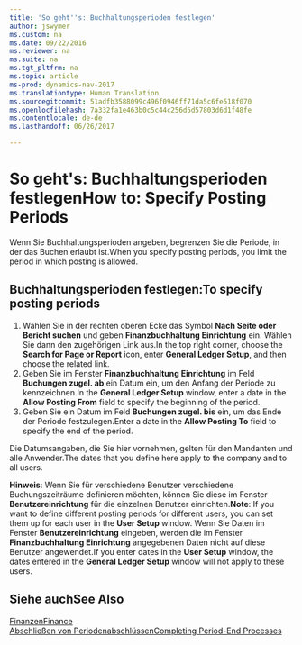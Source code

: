 ```yaml
---
title: 'So geht''s: Buchhaltungsperioden festlegen'
author: jswymer
ms.custom: na
ms.date: 09/22/2016
ms.reviewer: na
ms.suite: na
ms.tgt_pltfrm: na
ms.topic: article
ms-prod: dynamics-nav-2017
ms.translationtype: Human Translation
ms.sourcegitcommit: 51adfb3588099c496f0946ff71da5c6fe518f070
ms.openlocfilehash: 7a332fa1e463b0c5c44c256d5d57803d6d1f48fe
ms.contentlocale: de-de
ms.lasthandoff: 06/26/2017

---
```


# <a name="how-to-specify-posting-periods"></a><span data-ttu-id="e4b1f-102">So geht's: Buchhaltungsperioden festlegen</span><span class="sxs-lookup"><span data-stu-id="e4b1f-102">How to: Specify Posting Periods</span></span>
<span data-ttu-id="e4b1f-103">Wenn Sie Buchhaltungsperioden angeben, begrenzen Sie die Periode, in der das Buchen erlaubt ist.</span><span class="sxs-lookup"><span data-stu-id="e4b1f-103">When you specify posting periods, you limit the period in which posting is allowed.</span></span>

## <a name="to-specify-posting-periods"></a><span data-ttu-id="e4b1f-104">Buchhaltungsperioden festlegen:</span><span class="sxs-lookup"><span data-stu-id="e4b1f-104">To specify posting periods</span></span>
1. <span data-ttu-id="e4b1f-105">Wählen Sie in der rechten oberen Ecke das Symbol **Nach Seite oder Bericht suchen** und geben **Finanzbuchhaltung Einrichtung** ein. Wählen Sie dann den zugehörigen Link aus.</span><span class="sxs-lookup"><span data-stu-id="e4b1f-105">In the top right corner, choose the **Search for Page or Report** icon, enter **General Ledger Setup**, and then choose the related link.</span></span>
2. <span data-ttu-id="e4b1f-106">Geben Sie im Fenster **Finanzbuchhaltung Einrichtung** im Feld **Buchungen zugel. ab** ein Datum ein, um den Anfang der Periode zu kennzeichnen.</span><span class="sxs-lookup"><span data-stu-id="e4b1f-106">In the **General Ledger Setup** window, enter a date in the **Allow Posting From** field to specify the beginning of the period.</span></span>
3. <span data-ttu-id="e4b1f-107">Geben Sie ein Datum im Feld **Buchungen zugel. bis** ein, um das Ende der Periode festzulegen.</span><span class="sxs-lookup"><span data-stu-id="e4b1f-107">Enter a date in the **Allow Posting To** field to specify the end of the period.</span></span>

<span data-ttu-id="e4b1f-108">Die Datumsangaben, die Sie hier vornehmen, gelten für den Mandanten und alle Anwender.</span><span class="sxs-lookup"><span data-stu-id="e4b1f-108">The dates that you define here apply to the company and to all users.</span></span>

<span data-ttu-id="e4b1f-109">**Hinweis**: Wenn Sie für verschiedene Benutzer verschiedene Buchungszeiträume definieren möchten, können Sie diese im Fenster **Benutzereinrichtung** für die einzelnen Benutzer einrichten.</span><span class="sxs-lookup"><span data-stu-id="e4b1f-109">**Note**: If you want to define different posting periods for different users, you can set them up for each user in the **User Setup** window.</span></span> <span data-ttu-id="e4b1f-110">Wenn Sie Daten im Fenster **Benutzereinrichtung** eingeben, werden die im Fenster **Finanzbuchhaltung Einrichtung** angegebenen Daten nicht auf diese Benutzer angewendet.</span><span class="sxs-lookup"><span data-stu-id="e4b1f-110">If you enter dates in the **User Setup** window, the dates entered in the **General Ledger Setup** window will not apply to these users.</span></span>


## <a name="see-also"></a><span data-ttu-id="e4b1f-111">Siehe auch</span><span class="sxs-lookup"><span data-stu-id="e4b1f-111">See Also</span></span>
[<span data-ttu-id="e4b1f-112">Finanzen</span><span class="sxs-lookup"><span data-stu-id="e4b1f-112">Finance</span></span>](finance-setup.md)  
[<span data-ttu-id="e4b1f-113">Abschließen von Periodenabschlüssen</span><span class="sxs-lookup"><span data-stu-id="e4b1f-113">Completing Period-End Processes</span></span>](year-how-complete-period-end-processes.md)

